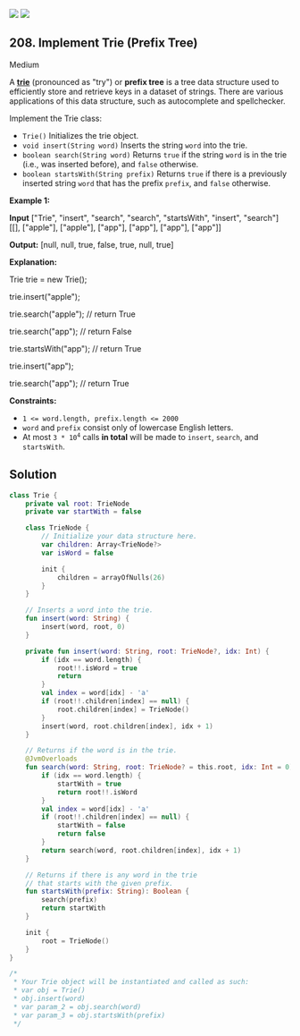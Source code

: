 [![](https://img.shields.io/github/stars/javadev/LeetCode-in-All?label=Stars&style=flat-square)](https://github.com/javadev/LeetCode-in-All)
[![](https://img.shields.io/github/forks/javadev/LeetCode-in-All?label=Fork%20me%20on%20GitHub%20&style=flat-square)](https://github.com/javadev/LeetCode-in-All/fork)

## 208\. Implement Trie (Prefix Tree)

Medium

A [**trie**](https://en.wikipedia.org/wiki/Trie) (pronounced as "try") or **prefix tree** is a tree data structure used to efficiently store and retrieve keys in a dataset of strings. There are various applications of this data structure, such as autocomplete and spellchecker.

Implement the Trie class:

*   `Trie()` Initializes the trie object.
*   `void insert(String word)` Inserts the string `word` into the trie.
*   `boolean search(String word)` Returns `true` if the string `word` is in the trie (i.e., was inserted before), and `false` otherwise.
*   `boolean startsWith(String prefix)` Returns `true` if there is a previously inserted string `word` that has the prefix `prefix`, and `false` otherwise.

**Example 1:**

**Input** ["Trie", "insert", "search", "search", "startsWith", "insert", "search"] [[], ["apple"], ["apple"], ["app"], ["app"], ["app"], ["app"]]

**Output:** [null, null, true, false, true, null, true]

**Explanation:** 

Trie trie = new Trie(); 

trie.insert("apple"); 

trie.search("apple"); // return True 

trie.search("app"); // return False 

trie.startsWith("app"); // return True 

trie.insert("app"); 

trie.search("app"); // return True

**Constraints:**

*   `1 <= word.length, prefix.length <= 2000`
*   `word` and `prefix` consist only of lowercase English letters.
*   At most <code>3 * 10<sup>4</sup></code> calls **in total** will be made to `insert`, `search`, and `startsWith`.

## Solution

```kotlin
class Trie {
    private val root: TrieNode
    private var startWith = false

    class TrieNode {
        // Initialize your data structure here.
        var children: Array<TrieNode?>
        var isWord = false

        init {
            children = arrayOfNulls(26)
        }
    }

    // Inserts a word into the trie.
    fun insert(word: String) {
        insert(word, root, 0)
    }

    private fun insert(word: String, root: TrieNode?, idx: Int) {
        if (idx == word.length) {
            root!!.isWord = true
            return
        }
        val index = word[idx] - 'a'
        if (root!!.children[index] == null) {
            root.children[index] = TrieNode()
        }
        insert(word, root.children[index], idx + 1)
    }

    // Returns if the word is in the trie.
    @JvmOverloads
    fun search(word: String, root: TrieNode? = this.root, idx: Int = 0): Boolean {
        if (idx == word.length) {
            startWith = true
            return root!!.isWord
        }
        val index = word[idx] - 'a'
        if (root!!.children[index] == null) {
            startWith = false
            return false
        }
        return search(word, root.children[index], idx + 1)
    }

    // Returns if there is any word in the trie
    // that starts with the given prefix.
    fun startsWith(prefix: String): Boolean {
        search(prefix)
        return startWith
    }

    init {
        root = TrieNode()
    }
}

/*
 * Your Trie object will be instantiated and called as such:
 * var obj = Trie()
 * obj.insert(word)
 * var param_2 = obj.search(word)
 * var param_3 = obj.startsWith(prefix)
 */
```